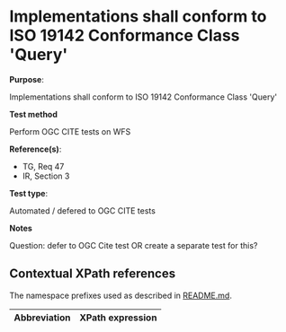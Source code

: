 # Implementations shall conform to ISO 19142 Conformance Class 'Query'

**Purpose**: 

Implementations shall conform to ISO 19142 Conformance Class 'Query'

**Test method**

Perform OGC CITE tests on WFS

**Reference(s)**: 

* TG, Req 47
* IR, Section 3

**Test type**: 

Automated / defered to OGC CITE tests

**Notes**

Question: defer to OGC Cite test OR create a separate test for this?

## Contextual XPath references

The namespace prefixes used as described in [README.md](README.md#namespaces).

Abbreviation                                               |  XPath expression
---------------------------------------------------------- | -------------------------------------------------------------------------

